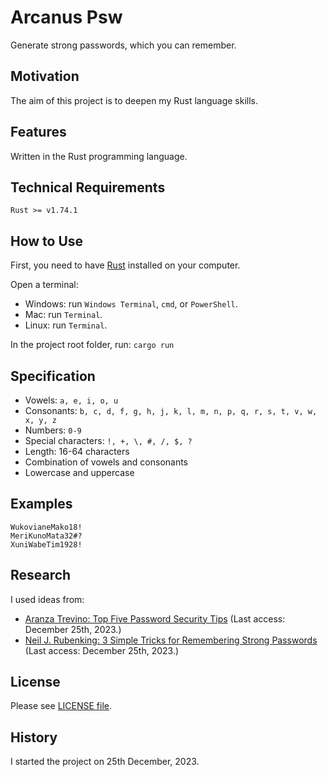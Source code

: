# Arcanus Psw

Generate strong passwords, which you can remember.

## Motivation

The aim of this project is to deepen my Rust language skills.

## Features

Written in the Rust programming language.

## Technical Requirements

`Rust >= v1.74.1`

## How to Use

First, you need to have [Rust](https://www.rust-lang.org/tools/install) installed on your computer.

Open a terminal:

- Windows: run `Windows Terminal`, `cmd`, or `PowerShell`.
- Mac: run `Terminal`.
- Linux: run `Terminal`.

In the project root folder, run: `cargo run`

## Specification

- Vowels: `a, e, i, o, u`
- Consonants: `b, c, d, f, g, h, j, k, l, m, n, p, q, r, s, t, v, w, x, y, z`
- Numbers: `0-9`
- Special characters: `!, +, \, #, /, $, ?`
- Length: 16-64 characters
- Combination of vowels and consonants
- Lowercase and uppercase

## Examples

```
WukovianeMako18!
MeriKunoMata32#?
XuniWabeTim1928!
```

## Research

I used ideas from:

- [Aranza Trevino: Top Five Password Security Tips](https://www.keepersecurity.com/blog/2023/07/18/top-five-password-security-tips/) (Last access: December 25th, 2023.)
- [Neil J. Rubenking: 3 Simple Tricks for Remembering Strong Passwords](https://www.pcmag.com/how-to/tricks-for-remembering-strong-passwords) (Last access: December 25th, 2023.)

## License

Please see [LICENSE file](LICENSE).

## History

I started the project on 25th December, 2023.
